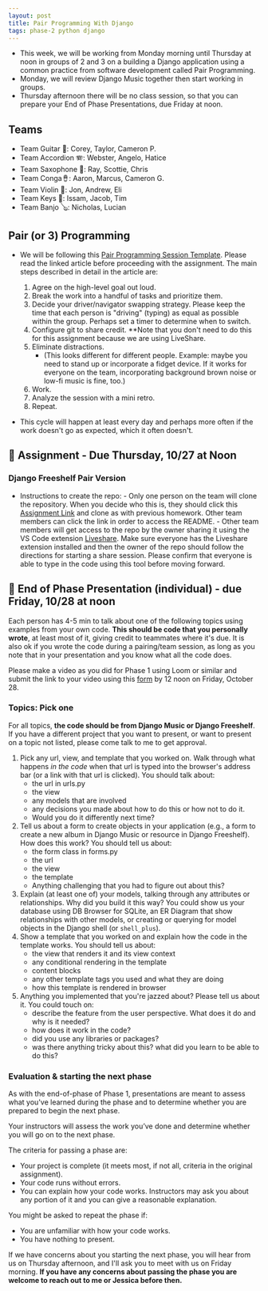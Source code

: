 ```yaml
---
layout: post
title: Pair Programming With Django
tags: phase-2 python django
---
```


- This week, we will be working from Monday morning until Thursday at noon in groups of 2 and 3 on a building a Django application using a common
practice from software development called Pair Programming.
- Monday, we will review Django Music together then start working in groups.
- Thursday afternoon there will be no class session, so that you can prepare your End of Phase Presentations, due Friday at noon.

## Teams
- Team Guitar 🎸: Corey, Taylor, Cameron P.
- Team Accordion 🪗:  Webster, Angelo, Hatice
- Team Saxophone 🎷: Ray, Scottie, Chris
- Team Conga🪘: Aaron, Marcus, Cameron G.
- Team Violin 🎻: Jon, Andrew, Eli
- Team Keys 🎹: Issam, Jacob, Tim
- Team Banjo 🪕: Nicholas, Lucian	

## Pair (or 3) Programming
- We will be following this [Pair Programming Session Template](https://tuple.app/pair-programming-guide/template). Please read the linked article before proceeding with the assignment. The main steps described in detail in the article are:

  1. Agree on the high-level goal out loud.
  2. Break the work into a handful of tasks and prioritize them.
  3. Decide your driver/navigator swapping strategy. Please keep the time that each person is "driving" (typing) as equal as possible within the group. Perhaps set a timer to determine when to switch. 
  4. Configure git to share credit. **Note that you don't need to do this for this assignment because we are using LiveShare.
  5. Eliminate distractions. 
     - (This looks different for different people. Example: maybe you need to stand up or incorporate a fidget device. If it works for everyone on the team, incorporating background brown noise or low-fi music is fine, too.)
  6. Work.
  7. Analyze the session with a mini retro.
  8. Repeat.

- This cycle will happen at least every day and perhaps more often if the work doesn't go as expected, which it often doesn't.

## 🎯 Assignment - Due Thursday, 10/27 at Noon
### Django Freeshelf Pair Version
- Instructions to create the repo: 
      - Only one person on the team will clone the repository. When you decide who this is, they should click this [Assignment Link](https://classroom.github.com/a/SlpTu2Up) and clone as with previous homework. Other team members can click the link in order to access the README.
      - Other team members will get access to the repo by the owner sharing it using the VS Code extension [Liveshare](https://code.visualstudio.com/learn/collaboration/live-share). Make sure everyone has the Liveshare extension installed and then the owner of the repo should follow the directions for starting a share session. Please confirm that everyone is able to type in the code using this tool before moving forward.

## 🤩 End of Phase Presentation (individual) - due Friday, 10/28 at noon

Each person has 4-5 min to talk about one of the following topics using examples from your own code. **This should be code that you personally wrote**, at least most of it, giving credit to teammates where it's due. It is also ok if you wrote the code during a pairing/team session, as long as you note that in your presentation and you know what all the code does.

Please make a video as you did for Phase 1 using Loom or similar and submit the link to your video using this [form](https://forms.gle/KwTSPhnCw9rVdwxB9) by 12 noon on Friday, October 28.

### Topics: Pick one

For all topics, **the code should be from Django Music or Django Freeshelf**. If you have a different project that you want to present, or want to present on a topic not listed, please come talk to me to get approval.

1. Pick any url, view, and template that you worked on. Walk through what happens _in the code_ when that url is typed into the browser's address bar (or a link with that url is clicked). You should talk about:
      - the url in urls.py
      - the view
      - any models that are involved
      - any decisions you made about how to do this or how not to do it.
      - Would you do it differently next time?
2. Tell us about a form to create objects in your application (e.g., a form to create a new album in Django Music or resource in Django Freeshelf). How does this work? You should tell us about:
      - the form class in forms.py
      - the url
      - the view
      - the template
      - Anything challenging that you had to figure out about this?
3. Explain (at least one of) your models, talking through any attributes or relationships. Why did you build it this way? You could show us your database using DB Browser for SQLite, an ER Diagram that show relationships with other models, or creating or querying for model objects in the Django shell (or `shell_plus`).
4. Show a template that you worked on and explain how the code in the template works. You should tell us about:
      - the view that renders it and its view context
      - any conditional rendering in the template
      - content blocks
      - any other template tags you used and what they are doing
      - how this template is rendered in browser
5. Anything you implemented that you're jazzed about? Please tell us about it. You could touch on:
      - describe the feature from the user perspective. What does it do and why is it needed?
      - how does it work in the code?
      - did you use any libraries or packages?
      - was there anything tricky about this? what did you learn to be able to do this?

### Evaluation & starting the next phase

As with the end-of-phase of Phase 1, presentations are meant to assess what you've learned during the phase and to determine whether you are prepared to begin the next phase.

Your instructors will assess the work you’ve done and determine whether you will go on to the next phase.

The criteria for passing a phase are:

- Your project is complete (it meets most, if not all, criteria in the original assignment).
- Your code runs without errors.
- You can explain how your code works. Instructors may ask you about any portion of it and you can give a reasonable explanation.

You might be asked to repeat the phase if:

- You are unfamiliar with how your code works.
- You have nothing to present.

If we have concerns about you starting the next phase, you will hear from us on Thursday afternoon, and I'll ask you to meet with us on Friday morning. **If you have any concerns about passing the phase you are welcome to reach out to me or Jessica before then.**


